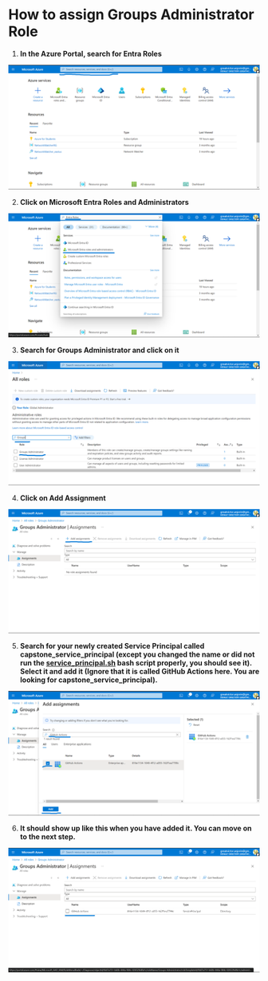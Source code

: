 # How to assign Groups Administrator Role

1. **In the Azure Portal, search for Entra Roles**

![Entra Role Search 1](png_files/search_entra_role1.png)

2. **Click on Microsoft Entra Roles and Administrators**

![Entra Role Search 2](png_files/search_entra_role2.png)

3. **Search for Groups Administrator and click on it**

![Group Admin Role Search](png_files/find_group_admin_role.png)

4. **Click on Add Assignment**

![Add Assignment 1](png_files/add_assignment1.png)

5. **Search for your newly created Service Principal called capstone_service_principal (except you changed the name or did not run the [service_principal.sh](../service_principal.sh) bash script properly, you should see it). Select it and add it (Ignore that it is called GitHub Actions here. You are looking for capstone_service_principal).**

![Entra Role Search 1](png_files/add_assignment2.png)

6. **It should show up like this when you have added it. You can move on to the next step.**

![Entra Role Search 1](png_files/add_assignment3.png)
